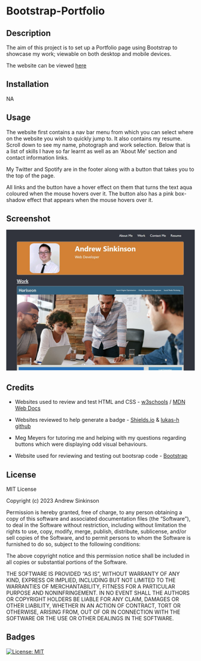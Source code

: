 # Bootstrap-Portfolio

## Description

The aim of this project is to set up a Portfolio page using Bootstrap to showcase my work; viewable on both desktop and mobile devices.

The website can be viewed [here](https://duouk2000.github.io/Bootstrap-Portfolio/)

## Installation

NA

## Usage

The website first contains a nav bar menu from which you can select where on the website you wish to quickly jump to. It also contains my resume. Scroll down to see my name, photograph and work selection. Below that is a list of skills I have so far learnt as well as an 'About Me' section and contact information links. 

My Twitter and Spotify are in the footer along with a button that takes you to the top of the page. 

All links and the button have a hover effect on them that turns the text aqua coloured when the mouse hovers over it. The button also has a pink box-shadow effect that appears when the mouse hovers over it.

## Screenshot
![screenshot showing the webpage, right-click contect menu and developer console](images/screenshot.jpg)
    
## Credits

- Websites used to review and test HTML and CSS - [w3schools](https://www.w3schools.com/html/default.asp) /
[MDN Web Docs](https://developer.mozilla.org/en-US/docs/Learn/HTML)

- Websites reviewed to help generate a badge - [Shields.io](https://shields.io/badges) & [lukas-h github](https://gist.github.com/lukas-h/2a5d00690736b4c3a7ba)

- Meg Meyers for tutoring me and helping with my questions regarding buttons which were displaying odd visual behaviours.

- Website used for reviewing and testing out bootsrap code - [Bootstrap](https://getbootstrap.com/docs/5.3/getting-started/introduction/)

## License

MIT License

Copyright (c) 2023 Andrew Sinkinson

Permission is hereby granted, free of charge, to any person obtaining a copy of this software and associated documentation files (the “Software”), to deal in the Software without restriction, including without limitation the rights to use, copy, modify, merge, publish, distribute, sublicense, and/or sell copies of the Software, and to permit persons to whom the Software is furnished to do so, subject to the following conditions:

The above copyright notice and this permission notice shall be included in all copies or substantial portions of the Software.

THE SOFTWARE IS PROVIDED “AS IS”, WITHOUT WARRANTY OF ANY KIND, EXPRESS OR IMPLIED, INCLUDING BUT NOT LIMITED TO THE WARRANTIES OF MERCHANTABILITY, FITNESS FOR A PARTICULAR PURPOSE AND NONINFRINGEMENT. IN NO EVENT SHALL THE AUTHORS OR COPYRIGHT HOLDERS BE LIABLE FOR ANY CLAIM, DAMAGES OR OTHER LIABILITY, WHETHER IN AN ACTION OF CONTRACT, TORT OR OTHERWISE, ARISING FROM, OUT OF OR IN CONNECTION WITH THE SOFTWARE OR THE USE OR OTHER DEALINGS IN THE SOFTWARE.

## Badges

[![License: MIT](https://img.shields.io/badge/License-MIT-blue)](https://opensource.org/licenses/MIT)